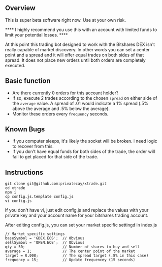 ## Overview

This is super beta software right now. Use at your own risk. 

**** I highly recommend you use this with an account with limited funds to limit your potential losses. ****

At this point this trading bot designed to work with the Bitshares DEX isn't really capable of market discovery. In other words you can set a center point and a spread and it will offer equal trades on both sides of that spread. It does not place new orders until both orders are completely executed.

## Basic function

- Are there currently 0 orders for this account holder?
- If so, execute 2 trades according to the chosen `spread` on either side of the `average` value. A spread of .01 would indicate a 1% spread (.5% above the average and .5% below the average).
- Monitor these orders every `frequency` seconds.

## Known Bugs

- If you computer sleeps, it's likely the socket will be broken. I need logic to recover from this.
- If you don't have equal funds for both sides of the trade, the order will fail to get placed for that side of the trade.

## Instructions

```
git clone git@github.com:privatecay/xtrade.git
cd xtrade
npm i
cp config.js.template config.js
vi config.js
```

If you don't have vi, just edit config.js and replace the values with your private key and your account name for your bitshares trading account.

After editing config.js, you can set your market specific settingd in index.js

```
// Market specific settings
baseSymbol = 'GDEX.EOS';  // Obvious
sellSymbol = 'OPEN.EOS';  // Obvious
qty = 50;                 // Number of shares to buy and sell
average = 1;              // The center point of the market
target = 0.008;           // The spread target (.8% in this case)
frequency = 15;           // Update frequencey (15 seconds)
```


